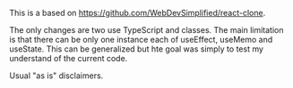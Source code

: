 This is a based on https://github.com/WebDevSimplified/react-clone.

The only changes are two use TypeScript and classes. The main limitation is that there can be only one instance each of useEffect, useMemo and useState. This can be generalized but hte goal was simply to test my understand of the current code.

Usual "as is" disclaimers.
